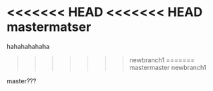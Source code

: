 <<<<<<< HEAD
<<<<<<< HEAD
mastermatser
=======
hahahahahaha
>>>>>>> newbranch1
=======
mastermaster
>>>>>>> newbranch1



master???
